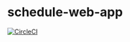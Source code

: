 # schedule-web-app

[![CircleCI](https://dl.circleci.com/status-badge/img/gh/ma-chin-365ho/schedule-web-app/tree/main.svg?style=svg)](https://dl.circleci.com/status-badge/redirect/gh/ma-chin-365ho/schedule-web-app/tree/main)

